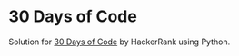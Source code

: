 # 30 Days of Code

Solution for [30 Days of Code](https://www.hackerrank.com/domains/tutorials/30-days-of-code) by  HackerRank using Python.
